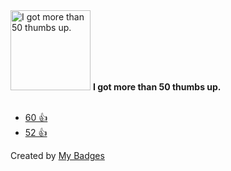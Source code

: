 <img src="https://my-badges.github.io/my-badges/thumbs-up-50.png" alt="I got more than 50 thumbs up." title="I got more than 50 thumbs up." width="128">
<strong>I got more than 50 thumbs up.</strong>
<br><br>

* <a href="https://github.com/microsoft/vscode-go/issues/1982">60 👍</a>
* <a href="https://github.com/actions/runner/issues/1877#issuecomment-1120159353">52 👍</a>


Created by <a href="https://github.com/my-badges/my-badges">My Badges</a>